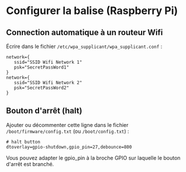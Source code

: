# Configurer la balise (Raspberry Pi)

## Connection automatique à un routeur Wifi

Écrire dans le fichier `/etc/wpa_supplicant/wpa_supplicant.conf` :

```
network={
   ssid="SSID Wifi Network 1"
   psk="SecretPassWord1"
}
network={
   ssid="SSID Wifi Network 2"
   psk="SecretPassWord2"
}
```

## Bouton d'arrêt (halt)

Ajouter ou décommenter cette ligne dans le fichier `/boot/firmware/config.txt` (ou `/boot/config.txt`) :

```
# halt button
dtoverlay=gpio-shutdown,gpio_pin=27,debounce=800
```

Vous pouvez adapter le gpio_pin à la broche GPIO sur laquelle le bouton d'arrêt est branché.


